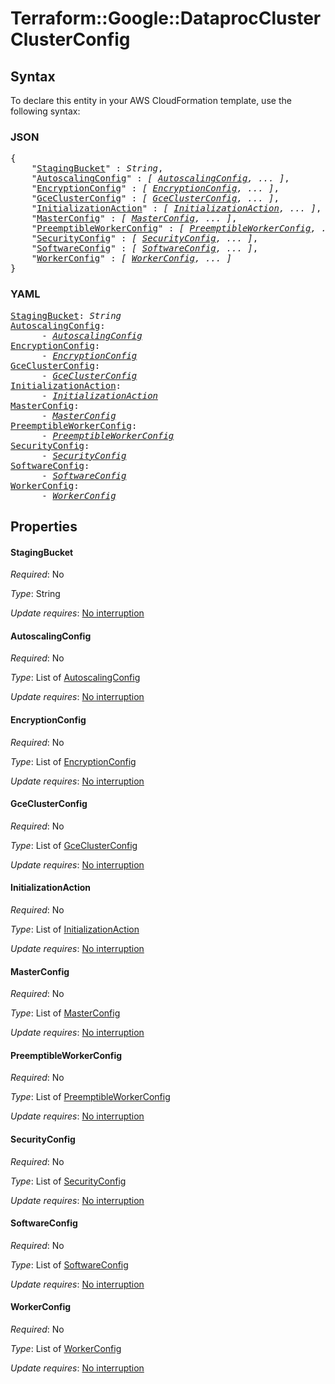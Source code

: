 # Terraform::Google::DataprocCluster ClusterConfig

## Syntax

To declare this entity in your AWS CloudFormation template, use the following syntax:

### JSON

<pre>
{
    "<a href="#stagingbucket" title="StagingBucket">StagingBucket</a>" : <i>String</i>,
    "<a href="#autoscalingconfig" title="AutoscalingConfig">AutoscalingConfig</a>" : <i>[ <a href="clusterconfig-autoscalingconfig.md">AutoscalingConfig</a>, ... ]</i>,
    "<a href="#encryptionconfig" title="EncryptionConfig">EncryptionConfig</a>" : <i>[ <a href="clusterconfig-encryptionconfig.md">EncryptionConfig</a>, ... ]</i>,
    "<a href="#gceclusterconfig" title="GceClusterConfig">GceClusterConfig</a>" : <i>[ <a href="clusterconfig-gceclusterconfig.md">GceClusterConfig</a>, ... ]</i>,
    "<a href="#initializationaction" title="InitializationAction">InitializationAction</a>" : <i>[ <a href="clusterconfig-initializationaction.md">InitializationAction</a>, ... ]</i>,
    "<a href="#masterconfig" title="MasterConfig">MasterConfig</a>" : <i>[ <a href="clusterconfig-masterconfig.md">MasterConfig</a>, ... ]</i>,
    "<a href="#preemptibleworkerconfig" title="PreemptibleWorkerConfig">PreemptibleWorkerConfig</a>" : <i>[ <a href="clusterconfig-preemptibleworkerconfig.md">PreemptibleWorkerConfig</a>, ... ]</i>,
    "<a href="#securityconfig" title="SecurityConfig">SecurityConfig</a>" : <i>[ <a href="clusterconfig-securityconfig.md">SecurityConfig</a>, ... ]</i>,
    "<a href="#softwareconfig" title="SoftwareConfig">SoftwareConfig</a>" : <i>[ <a href="clusterconfig-softwareconfig.md">SoftwareConfig</a>, ... ]</i>,
    "<a href="#workerconfig" title="WorkerConfig">WorkerConfig</a>" : <i>[ <a href="clusterconfig-workerconfig.md">WorkerConfig</a>, ... ]</i>
}
</pre>

### YAML

<pre>
<a href="#stagingbucket" title="StagingBucket">StagingBucket</a>: <i>String</i>
<a href="#autoscalingconfig" title="AutoscalingConfig">AutoscalingConfig</a>: <i>
      - <a href="clusterconfig-autoscalingconfig.md">AutoscalingConfig</a></i>
<a href="#encryptionconfig" title="EncryptionConfig">EncryptionConfig</a>: <i>
      - <a href="clusterconfig-encryptionconfig.md">EncryptionConfig</a></i>
<a href="#gceclusterconfig" title="GceClusterConfig">GceClusterConfig</a>: <i>
      - <a href="clusterconfig-gceclusterconfig.md">GceClusterConfig</a></i>
<a href="#initializationaction" title="InitializationAction">InitializationAction</a>: <i>
      - <a href="clusterconfig-initializationaction.md">InitializationAction</a></i>
<a href="#masterconfig" title="MasterConfig">MasterConfig</a>: <i>
      - <a href="clusterconfig-masterconfig.md">MasterConfig</a></i>
<a href="#preemptibleworkerconfig" title="PreemptibleWorkerConfig">PreemptibleWorkerConfig</a>: <i>
      - <a href="clusterconfig-preemptibleworkerconfig.md">PreemptibleWorkerConfig</a></i>
<a href="#securityconfig" title="SecurityConfig">SecurityConfig</a>: <i>
      - <a href="clusterconfig-securityconfig.md">SecurityConfig</a></i>
<a href="#softwareconfig" title="SoftwareConfig">SoftwareConfig</a>: <i>
      - <a href="clusterconfig-softwareconfig.md">SoftwareConfig</a></i>
<a href="#workerconfig" title="WorkerConfig">WorkerConfig</a>: <i>
      - <a href="clusterconfig-workerconfig.md">WorkerConfig</a></i>
</pre>

## Properties

#### StagingBucket

_Required_: No

_Type_: String

_Update requires_: [No interruption](https://docs.aws.amazon.com/AWSCloudFormation/latest/UserGuide/using-cfn-updating-stacks-update-behaviors.html#update-no-interrupt)

#### AutoscalingConfig

_Required_: No

_Type_: List of <a href="clusterconfig-autoscalingconfig.md">AutoscalingConfig</a>

_Update requires_: [No interruption](https://docs.aws.amazon.com/AWSCloudFormation/latest/UserGuide/using-cfn-updating-stacks-update-behaviors.html#update-no-interrupt)

#### EncryptionConfig

_Required_: No

_Type_: List of <a href="clusterconfig-encryptionconfig.md">EncryptionConfig</a>

_Update requires_: [No interruption](https://docs.aws.amazon.com/AWSCloudFormation/latest/UserGuide/using-cfn-updating-stacks-update-behaviors.html#update-no-interrupt)

#### GceClusterConfig

_Required_: No

_Type_: List of <a href="clusterconfig-gceclusterconfig.md">GceClusterConfig</a>

_Update requires_: [No interruption](https://docs.aws.amazon.com/AWSCloudFormation/latest/UserGuide/using-cfn-updating-stacks-update-behaviors.html#update-no-interrupt)

#### InitializationAction

_Required_: No

_Type_: List of <a href="clusterconfig-initializationaction.md">InitializationAction</a>

_Update requires_: [No interruption](https://docs.aws.amazon.com/AWSCloudFormation/latest/UserGuide/using-cfn-updating-stacks-update-behaviors.html#update-no-interrupt)

#### MasterConfig

_Required_: No

_Type_: List of <a href="clusterconfig-masterconfig.md">MasterConfig</a>

_Update requires_: [No interruption](https://docs.aws.amazon.com/AWSCloudFormation/latest/UserGuide/using-cfn-updating-stacks-update-behaviors.html#update-no-interrupt)

#### PreemptibleWorkerConfig

_Required_: No

_Type_: List of <a href="clusterconfig-preemptibleworkerconfig.md">PreemptibleWorkerConfig</a>

_Update requires_: [No interruption](https://docs.aws.amazon.com/AWSCloudFormation/latest/UserGuide/using-cfn-updating-stacks-update-behaviors.html#update-no-interrupt)

#### SecurityConfig

_Required_: No

_Type_: List of <a href="clusterconfig-securityconfig.md">SecurityConfig</a>

_Update requires_: [No interruption](https://docs.aws.amazon.com/AWSCloudFormation/latest/UserGuide/using-cfn-updating-stacks-update-behaviors.html#update-no-interrupt)

#### SoftwareConfig

_Required_: No

_Type_: List of <a href="clusterconfig-softwareconfig.md">SoftwareConfig</a>

_Update requires_: [No interruption](https://docs.aws.amazon.com/AWSCloudFormation/latest/UserGuide/using-cfn-updating-stacks-update-behaviors.html#update-no-interrupt)

#### WorkerConfig

_Required_: No

_Type_: List of <a href="clusterconfig-workerconfig.md">WorkerConfig</a>

_Update requires_: [No interruption](https://docs.aws.amazon.com/AWSCloudFormation/latest/UserGuide/using-cfn-updating-stacks-update-behaviors.html#update-no-interrupt)

